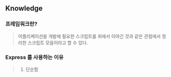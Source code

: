 ## Knowledge

### 프레임워크란?
> 어플리케이션을 개발에 필요한 스크립트를 위에서 이야긴 것과 같은 관점에서 정리한 스크립트 모음이라고 할 수 있다. 

### Express 를 사용하는 이유
> 1. 단순함
 